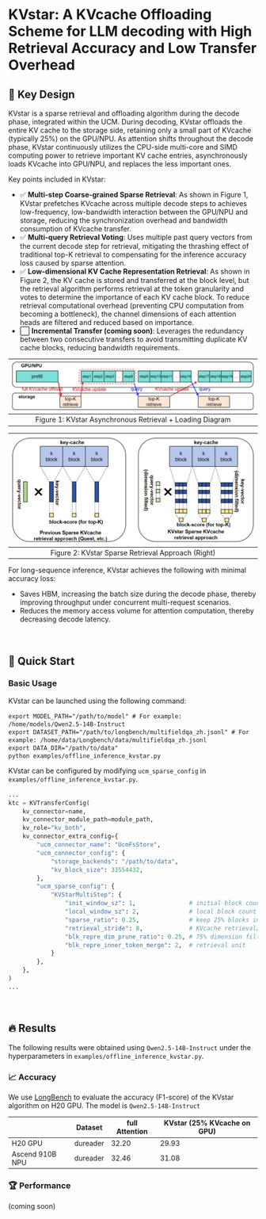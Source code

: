 # KVstar: A KVcache Offloading Scheme for LLM decoding with High Retrieval Accuracy and Low Transfer Overhead

## 🎯 Key Design

KVstar is a sparse retrieval and offloading algorithm during the decode phase, integrated within the UCM. During decoding, KVstar offloads the entire KV cache to the storage side, retaining only a small part of KVcache (typically 25%) on the GPU/NPU. As attention shifts throughout the decode phase, KVstar continuously utilizes the CPU-side multi-core and SIMD computing power to retrieve important KV cache entries, asynchronously loads KVcache into GPU/NPU, and replaces the less important ones.

Key points included in KVstar:

- ✅ **Multi-step Coarse-grained Sparse Retrieval**: As shown in Figure 1, KVstar prefetches KVcache across multiple decode steps to achieves low-frequency, low-bandwidth interaction between the GPU/NPU and storage, reducing the synchronization overhead and bandwidth consumption of KVcache transfer.
- ✅ **Multi-query Retrieval Voting**: Uses multiple past query vectors from the current decode step for retrieval, mitigating the thrashing effect of traditional top-K retrieval to compensating for the inference accuracy loss caused by sparse attention.
- ✅ **Low-dimensional KV Cache Representation Retrieval**: As shown in Figure 2, the KV cache is stored and transferred at the block level, but the retrieval algorithm performs retrieval at the token granularity and votes to determine the importance of each KV cache block. To reduce retrieval computational overhead (preventing CPU computation from becoming a bottleneck), the channel dimensions of each attention heads are filtered and reduced based on importance.
- ⬜ **Incremental Transfer (coming soon)**: Leverages the redundancy between two consecutive transfers to avoid transmitting duplicate KV cache blocks, reducing bandwidth requirements.

| ![kvstar_diagram](../../_static/images/kvstar_diagram.png) |
| :-------------------------------------: |
|   Figure 1: KVstar Asynchronous Retrieval + Loading Diagram    |

|     ![kvstar_retrieve](../../_static/images/kvstar_retrieve.png)      |
| :------------------------------------------------: |
| Figure 2: KVstar Sparse Retrieval Approach (Right) |

For long-sequence inference, KVstar achieves the following with minimal accuracy loss:

- Saves HBM, increasing the batch size during the decode phase, thereby improving throughput under concurrent multi-request scenarios.
- Reduces the memory access volume for attention computation, thereby decreasing decode latency.


　

## 🚦 Quick Start

### Basic Usage
KVstar can be launched using the following command:
```shell
export MODEL_PATH="/path/to/model" # For example: /home/models/Qwen2.5-14B-Instruct
export DATASET_PATH="/path/to/longbench/multifieldqa_zh.jsonl" # For example: /home/data/Longbench/data/multifieldqa_zh.jsonl
export DATA_DIR="/path/to/data"
python examples/offline_inference_kvstar.py
```
KVstar can be configured by modifying `ucm_sparse_config` in `examples/offline_inference_kvstar.py`.
```python
...
ktc = KVTransferConfig(
    kv_connector=name,
    kv_connector_module_path=module_path,
    kv_role="kv_both",
    kv_connector_extra_config={
        "ucm_connector_name": "UcmFsStore",
        "ucm_connector_config": {
            "storage_backends": "/path/to/data",
            "kv_block_size": 33554432,
        },
        "ucm_sparse_config": {
            "KVStarMultiStep": {
                "init_window_sz": 1,               # initial block count (do not participate in sparse)
                "local_window_sz": 2,              # local block count (do not participate in sparse)
                "sparse_ratio": 0.25,              # keep 25% blocks in GPU/NPU
                "retrieval_stride": 8,             # KVcache retrieval/update frequency (in decode steps)
                "blk_repre_dim_prune_ratio": 0.25, # 75% dimension filted, 25% dimension keeped for KVstar's retrieval
                "blk_repre_inner_token_merge": 2,  # retrieval unit
            }
        },
    },
)
...
```

　

## 🔥 Results
The following results were obtained using `Qwen2.5-14B-Instruct` under the hyperparameters in  `examples/offline_inference_kvstar.py`.

### 📈 Accuracy
We use [LongBench](https://huggingface.co/datasets/zai-org/LongBench) to evaluate the accuracy (F1-score) of the KVstar algorithm on H20 GPU. The model is `Qwen2.5-14B-Instruct` 

|  | Dataset | full Attention | KVstar (25% KVcache on GPU) |
|-------|-----------|-----------|-------|
| H20 GPU | dureader | 32.20 | 29.93 |
| Ascend 910B NPU | dureader | 32.46 | 31.08 |

### 🏆 Performance

(coming soon)
